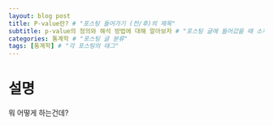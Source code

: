```yaml
---
layout: blog post
title: P-value란? # "포스팅 들어가기 (전/후)의 제목"
subtitle: p-value의 정의와 해석 방법에 대해 알아보자 # "포스팅 글에 들어갔을 때 소제목"
categories: 통계학 # "포스팅 글 분류"
tags: [통계학] # "각 포스팅의 태그"
---
```


# 설명
뭐 어떻게 하는건데?